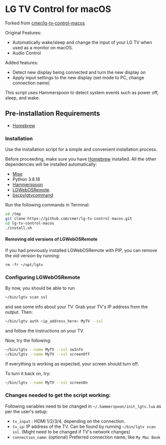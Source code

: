 # LG TV Control for macOS

Forked from [cmer/lg-tv-control-macos](https://github.com/cmer/lg-tv-control-macos)

Original Features:
- Automatically wake/sleep and change the input of your LG TV when used as a monitor on macOS.
- Audio Control


Added features:
- Detect new display being connected and turn the new display on
- Apply input settings to the new display (set mode to PC, change connection name)




This script uses Hammerspoon to detect system events such as power off, sleep, and wake.

## Pre-installation Requirements

- [Homebrew](https://brew.sh/)

### Installation

Use the installation script for a simple and convenient installation process.

Before proceeding, make sure you have [Homebrew](https://brew.sh) installed. All the other dependencies will be installed automatically:

- [Mise](https://mise.jdx.dev/)
- Python 3.8.18
- [Hammerspoon](https://www.hammerspoon.org/)
- [LGWebOSRemote](https://github.com/klattimer/LGWebOSRemote).
- [bscpylgtvcommand](https://github.com/chros73/bscpylgtv)

Run the following commands in Terminal:

```bash
cd /tmp
git clone https://github.com/cmer/lg-tv-control-macos.git
cd lg-tv-control-macos
./install.sh
```


#### Removing old versions of LGWebOSRemote

If you had previously installed LGWebOSRemote with PIP,
you can remove the old version by running:

```
rm -fr ~/opt/lgtv
```

### Configuring LGWebOSRemote

By now, you should be able to run

```sh
~/bin/lgtv scan ssl
```

and see some info about your TV. Grab your TV's IP address from the output. Then:

```sh
~/bin/lgtv auth <ip_address_here> MyTV --ssl
```

and follow the instructions on your TV.

Now, try the following:

```sh
~/bin/lgtv --name MyTV --ssl swInfo
~/bin/lgtv --name MyTV --ssl screenOff
```
If everything is working as expected, your screen should turn off.

To turn it back on, try: 
```sh
~/bin/lgtv --name MyTV --ssl screenOn
```

### Changes needed to get the script working:
Following variables need to be changed in `~/.hammerspoon/init_lgtv.lua` as per the user's setup:
- `tv_input` : HDMI 1/2/3/4, depending on the connection.
- `tv_ip`: IP address of the TV. Can be found by running `~/bin/lgtv scan ssl`. (Might need to be changed if TV's network changes)
- `connection_name`: (optional) Preferred connection name, like `My Mac Book`


